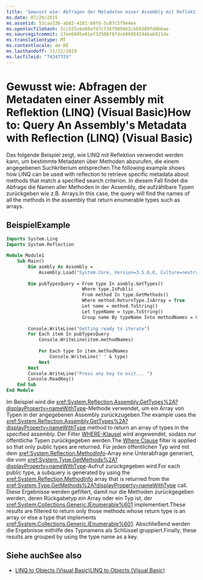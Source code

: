 ```yaml
---
title: 'Gewusst wie: Abfragen der Metadaten einer Assembly mit Reflektion (LINQ)'
ms.date: 07/20/2015
ms.assetid: 53caa336-ab83-4181-b0f6-5c87c5f9e4ee
ms.openlocfilehash: 5cc525c6e60efd7cf34f9894b2cbb9389fd0b6ae
ms.sourcegitcommit: 17ee6605e01ef32506f8fdc686954244ba6911de
ms.translationtype: MT
ms.contentlocale: de-DE
ms.lasthandoff: 11/22/2019
ms.locfileid: "74347729"
---
```

# <a name="how-to-query-an-assemblys-metadata-with-reflection-linq-visual-basic"></a><span data-ttu-id="b62c4-102">Gewusst wie: Abfragen der Metadaten einer Assembly mit Reflektion (LINQ) (Visual Basic)</span><span class="sxs-lookup"><span data-stu-id="b62c4-102">How to: Query An Assembly's Metadata with Reflection (LINQ) (Visual Basic)</span></span>
<span data-ttu-id="b62c4-103">Das folgende Beispiel zeigt, wie LINQ mit Reflektion verwendet werden kann, um bestimmte Metadaten über Methoden abzurufen, die einem angegebenen Suchkriterium entsprechen.</span><span class="sxs-lookup"><span data-stu-id="b62c4-103">The following example shows how LINQ can be used with reflection to retrieve specific metadata about methods that match a specified search criterion.</span></span> <span data-ttu-id="b62c4-104">In diesem Fall findet die Abfrage die Namen aller Methoden in der Assembly, die aufzählbare Typen zurückgeben wie z.B. Arrays.</span><span class="sxs-lookup"><span data-stu-id="b62c4-104">In this case, the query will find the names of all the methods in the assembly that return enumerable types such as arrays.</span></span>  
  
## <a name="example"></a><span data-ttu-id="b62c4-105">Beispiel</span><span class="sxs-lookup"><span data-stu-id="b62c4-105">Example</span></span>  
  
```vb
Imports System.Linq
Imports System.Reflection  

Module Module1  
    Sub Main()  
        Dim asmbly As Assembly =
            Assembly.Load("System.Core, Version=3.5.0.0, Culture=neutral, PublicKeyToken= b77a5c561934e089")  
  
        Dim pubTypesQuery = From type In asmbly.GetTypes()
                            Where type.IsPublic
                            From method In type.GetMethods()
                            Where method.ReturnType.IsArray = True
                            Let name = method.ToString()
                            Let typeName = type.ToString()
                            Group name By typeName Into methodNames = Group  
  
        Console.WriteLine("Getting ready to iterate")  
        For Each item In pubTypesQuery  
            Console.WriteLine(item.methodNames)  
  
            For Each type In item.methodNames  
                Console.WriteLine(" " & type)  
            Next  
        Next  
        Console.WriteLine("Press any key to exit... ")  
        Console.ReadKey()  
    End Sub  
End Module  
```  
  
<span data-ttu-id="b62c4-106">Im Beispiel wird die <xref:System.Reflection.Assembly.GetTypes%2A?displayProperty=nameWithType>-Methode verwendet, um ein Array von Typen in der angegebenen Assembly zurückzugeben.</span><span class="sxs-lookup"><span data-stu-id="b62c4-106">The example uses the <xref:System.Reflection.Assembly.GetTypes%2A?displayProperty=nameWithType> method to return an array of types in the specified assembly.</span></span> <span data-ttu-id="b62c4-107">Der Filter [WHERE-Klausel](../../../../visual-basic/language-reference/queries/where-clause.md) wird angewendet, sodass nur öffentliche Typen zurückgegeben werden.</span><span class="sxs-lookup"><span data-stu-id="b62c4-107">The [Where Clause](../../../../visual-basic/language-reference/queries/where-clause.md) filter is applied so that only public types are returned.</span></span> <span data-ttu-id="b62c4-108">Für jeden öffentlichen Typ wird mit dem <xref:System.Reflection.MethodInfo>-Array eine Unterabfrage generiert, die vom <xref:System.Type.GetMethods%2A?displayProperty=nameWithType>-Aufruf zurückgegeben wird.</span><span class="sxs-lookup"><span data-stu-id="b62c4-108">For each public type, a subquery is generated by using the <xref:System.Reflection.MethodInfo> array that is returned from the <xref:System.Type.GetMethods%2A?displayProperty=nameWithType> call.</span></span> <span data-ttu-id="b62c4-109">Diese Ergebnisse werden gefiltert, damit nur die Methoden zurückgegeben werden, deren Rückgabetyp ein Array oder ein Typ ist, der <xref:System.Collections.Generic.IEnumerable%601> implementiert.</span><span class="sxs-lookup"><span data-stu-id="b62c4-109">These results are filtered to return only those methods whose return type is an array or else a type that implements <xref:System.Collections.Generic.IEnumerable%601>.</span></span> <span data-ttu-id="b62c4-110">Abschließend werden die Ergebnisse mithilfe des Typnamens als Schlüssel gruppiert.</span><span class="sxs-lookup"><span data-stu-id="b62c4-110">Finally, these results are grouped by using the type name as a key.</span></span>  
  
## <a name="see-also"></a><span data-ttu-id="b62c4-111">Siehe auch</span><span class="sxs-lookup"><span data-stu-id="b62c4-111">See also</span></span>

- [<span data-ttu-id="b62c4-112">LINQ to Objects (Visual Basic)</span><span class="sxs-lookup"><span data-stu-id="b62c4-112">LINQ to Objects (Visual Basic)</span></span>](../../../../visual-basic/programming-guide/concepts/linq/linq-to-objects.md)
